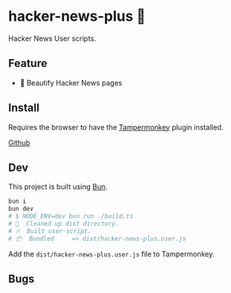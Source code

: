 # hacker-news-plus 🚧

Hacker News User scripts.

## Feature

- 🚧 Beautify Hacker News pages

## Install

Requires the browser to have the [Tampermonkey](https://www.tampermonkey.net/index.php) plugin installed.

[Github](https://raw.githubusercontent.com/qzda/hacker-news-plus/main/dist/hacker-news-plus.user.js)

## Dev

This project is built using [Bun](https://bun.sh/).

```bash
bun i
bun dev
# $ NODE_ENV=dev bun run ./build.ts
# 🧹  Cleaned up dist directory.
# 🔥  Built user-script.
# 📦  Bundled     => dist/hacker-news-plus.user.js
```

Add the `dist/hacker-news-plus.user.js` file to Tampermonkey.

## Bugs
